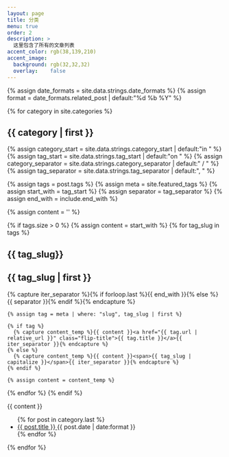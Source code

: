 ```yaml
---
layout: page
title: 分类
menu: true
order: 2
description: >
  这里包含了所有的文章列表
accent_color: rgb(38,139,210)
accent_image:
  background: rgb(32,32,32)
  overlay:    false
---
```


{% assign date_formats  = site.data.strings.date_formats                  %}
{% assign format        = date_formats.related_post  | default:"%d %b %Y" %}

{% for category in site.categories %}
<h2 class="hr">{{ category | first }}</h2>



{% assign category_start     = site.data.strings.category_start     | default:"in " %}
{% assign tag_start          = site.data.strings.tag_start          | default:"on " %}
{% assign category_separator = site.data.strings.category_separator | default:" / " %}
{% assign tag_separator      = site.data.strings.tag_separator      | default:", "  %}

{% assign tags = post.tags %}
{% assign meta = site.featured_tags %}
{% assign start_with = tag_start %}
{% assign separator = tag_separator %}
{% assign end_with = include.end_with %}

{% assign content = '' %}

{% if tags.size > 0 %}
  {% assign content = start_with %}
  {% for tag_slug in tags %}
	<h2 class="hr">{{ tag_slug}}</h2>
	<h2 class="hr">{{ tag_slug | first }}</h2>
    {% capture iter_separator %}{% if forloop.last %}{{ end_with }}{% else %}{{ separator }}{% endif %}{% endcapture %}

    {% assign tag = meta | where: "slug", tag_slug | first %}

    {% if tag %}
      {% capture content_temp %}{{ content }}<a href="{{ tag.url | relative_url }}" class="flip-title">{{ tag.title }}</a>{{ iter_separator }}{% endcapture %}
    {% else %}
      {% capture content_temp %}{{ content }}<span>{{ tag_slug | capitalize }}</span>{{ iter_separator }}{% endcapture %}
    {% endif %}

    {% assign content = content_temp %}
  {% endfor %}
{% endif %}

{{ content }}




<ul class="title-list">
{% for post in category.last %}
<li>
  <a href="{{ post.url | relative_url }}" class="h4 flip-title">
    <span>{{ post.title }}</span>
  </a>
  <time class="heading faded fine" datetime="{{ post.date | date_to_xmlschema }}">{{ post.date | date:format }}</time>
</li>
{% endfor %}
</ul>

{% endfor %}
